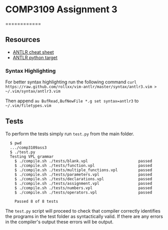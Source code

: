# COMP3109 Assignment 3
============

## Resources
* [ANTLR cheat sheet](http://www.antlr.org/wiki/display/ANTLR3/ANTLR+Cheat+Sheet)
* [ANTLR python target](http://www.antlr.org/wiki/display/ANTLR3/Antlr3PythonTarget)

### Syntax Highlighting
For better syntax highlighting run the following command
```curl https://raw.github.com/rollxx/vim-antlr/master/syntax/antlr3.vim > ~/.vim/syntax/antlr3.vim```

Then append `au BufRead,BufNewFile *.g set syntax=antlr3` to `~/.vim/filetypes.vim`

## Tests
To perform the tests simply run `test.py` from the main folder.
```
  $ pwd
  .../comp3109ass3
  $ ./test.py
  Testing VPL grammar
    $ ./compile.sh ./tests/blank.vpl                      passed
    $ ./compile.sh ./tests/function.vpl                   passed
    $ ./compile.sh ./tests/multiple_functions.vpl         passed
    $ ./compile.sh ./tests/parameters.vpl                 passed
    $ ./compile.sh ./tests/declarations.vpl               passed
    $ ./compile.sh ./tests/assignment.vpl                 passed
    $ ./compile.sh ./tests/numbers.vpl                    passed
    $ ./compile.sh ./tests/operators.vpl                  passed

    Passed 8 of 8 tests
```

The `test.py` script will proceed to check that compiler
correctly identifies the programs in the test folder as syntactically valid.
If there are any errors in the compiler's output these errors will be output.